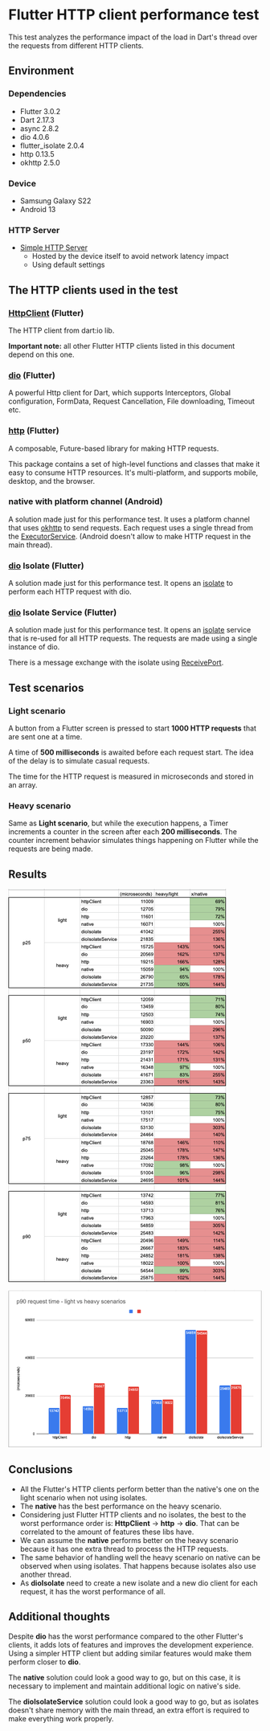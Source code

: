 # Flutter HTTP client performance test

This test analyzes the performance impact of the load in Dart's thread over the requests from different HTTP clients.

## Environment
### Dependencies
* Flutter 3.0.2
* Dart 2.17.3
* async 2.8.2
* dio 4.0.6
* flutter_isolate 2.0.4
* http 0.13.5
* okhttp 2.5.0

### Device
* Samsung Galaxy S22
* Android 13

### HTTP Server
* [Simple HTTP Server](https://play.google.com/store/apps/details?id=com.phlox.simpleserver)
  * Hosted by the device itself to avoid network latency impact
  * Using default settings

## The HTTP clients used in the test

### [HttpClient](https://api.dart.dev/stable/2.17.3/dart-io/HttpClient-class.html) (Flutter)

The HTTP client from dart:io lib.

**Important note:** all other Flutter HTTP clients listed in this document depend on this one.

### [dio](https://pub.dev/packages/dio) (Flutter)

A powerful Http client for Dart, which supports Interceptors, Global configuration, FormData, Request Cancellation, File
downloading, Timeout etc.


### [http](https://pub.dev/packages/http) (Flutter)

A composable, Future-based library for making HTTP requests.

This package contains a set of high-level functions and classes that make it easy to consume HTTP resources. It's
multi-platform, and supports mobile, desktop, and the browser.

### native with platform channel (Android)

A solution made just for this performance test. It uses a platform channel that uses [okhttp](https://square.github.io/okhttp/) to send requests.
Each request uses a single thread from the [ExecutorService](https://developer.android.com/reference/java/util/concurrent/ExecutorService). (Android doesn't allow to make HTTP request in the main thread).

### [dio](https://pub.dev/packages/dio) Isolate (Flutter)

A solution made just for this performance test. It opens an [isolate](https://pub.dev/packages/flutter_isolate) to perform each HTTP request with dio.

### [dio](https://pub.dev/packages/dio) Isolate Service (Flutter)

A solution made just for this performance test. It opens an [isolate](https://pub.dev/packages/flutter_isolate) service that is re-used for all HTTP requests. The requests are made using a single instance of dio.

There is a message exchange with the isolate using [ReceivePort](https://api.dart.dev/stable/2.18.5/dart-isolate/ReceivePort-class.html).

## Test scenarios

### Light scenario

A button from a Flutter screen is pressed to start **1000 HTTP requests** that are sent one at a time.

A time of **500 milliseconds** is awaited before each request start. The idea of the delay is to simulate casual requests.

The time for the HTTP request is measured in microseconds and stored in an array.

### Heavy scenario

Same as **Light scenario**, but while the execution happens, a Timer increments a counter in the screen after each **200 milliseconds**.
The counter increment behavior simulates things happening on Flutter while the requests are being made.

## Results

![Results from the HTTP client performance test](./docs/images/results.png)

![Column chart with the HTTP client performance test results](./docs/images/chart.png)

## Conclusions

* All the Flutter's HTTP clients perform better than the native's one on the light scenario when not using isolates.
* The **native** has the best performance on the heavy scenario.
* Considering just Flutter HTTP clients and no isolates, the best to the worst performance order is: **HttpClient** -> **http** -> **dio**. That can be correlated to the amount of features these libs have.
* We can assume the **native** performs better on the heavy scenario because it has one extra thread to process the HTTP requests.
* The same behavior of handling well the heavy scenario on native can be observed when using isolates. That happens because isolates also use another thread.
* As **dioIsolate** need to create a new isolate and a new dio client for each request, it has the worst performance of all.

## Additional thoughts

Despite **dio** has the worst performance compared to the other Flutter's clients, it adds lots of features and improves the development experience.
Using a simpler HTTP client but adding similar features would make them perform closer to **dio**. 

The **native** solution could look a good way to go, but on this case, it is necessary to implement and maintain additional logic on native's side. 

The **dioIsolateService** solution could look a good way to go, but as isolates doesn't share memory with the main thread, an extra effort is required to make everything work properly.
